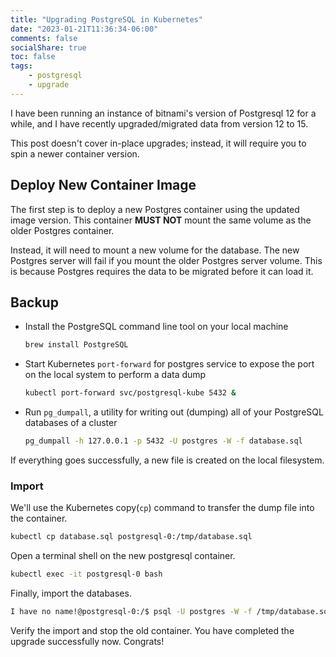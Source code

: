 ```yaml
---
title: "Upgrading PostgreSQL in Kubernetes"
date: "2023-01-21T11:36:34-06:00"
comments: false
socialShare: true
toc: false
tags:
    - postgresql
    - upgrade
---
```


I have been running an instance of bitnami's version of Postgresql 12 for a while, and I have recently upgraded/migrated data from version 12 to 15.

This post doesn't cover in-place upgrades; instead, it will require you to spin a newer container version.

## Deploy New Container Image

The first step is to deploy a new Postgres container using the updated image version. This container **MUST NOT** mount the same volume as the older Postgres container. 

Instead, it will need to mount a new volume for the database. The new Postgres server will fail if you mount the older Postgres server volume. This is because Postgres requires the data to be migrated before it can load it.

## Backup

- Install the PostgreSQL command line tool on your local machine

    ```bash
    brew install PostgreSQL
    ```

- Start Kubernetes `port-forward` for postgres service to expose the port on the local system to perform a data dump

    ```bash
    kubectl port-forward svc/postgresql-kube 5432 &
    ```

- Run `pg_dumpall`, a utility for writing out (dumping) all of your PostgreSQL databases of a cluster

    ```bash
    pg_dumpall -h 127.0.0.1 -p 5432 -U postgres -W -f database.sql
    ```

If everything goes successfully, a new file is created on the local filesystem.

### Import

We'll use the Kubernetes copy(`cp`) command to transfer the dump file into the container.

```bash
kubectl cp database.sql postgresql-0:/tmp/database.sql
```

Open a terminal shell on the new postgresql container.

```bash
kubectl exec -it postgresql-0 bash
```

Finally, import the databases.

```bash
I have no name!@postgresql-0:/$ psql -U postgres -W -f /tmp/database.sql
```

Verify the import and stop the old container. You have completed the upgrade successfully now. Congrats!
